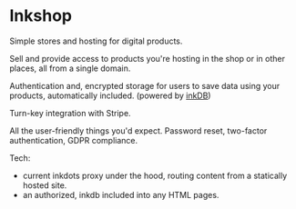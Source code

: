 # Inkshop

Simple stores and hosting for digital products.

Sell and provide access to products you're hosting in the shop or in other places, all from a single domain.

Authentication and, encrypted storage for users to save data using your products, automatically included. (powered by [inkDB](https://github.com/inkandfeet/inkdb))

Turn-key integration with Stripe.

All the user-friendly things you'd expect.  Password reset, two-factor authentication, GDPR compliance.


Tech: 
- current inkdots proxy under the hood, routing content from a statically hosted site.
- an authorized, inkdb included into any HTML pages.
